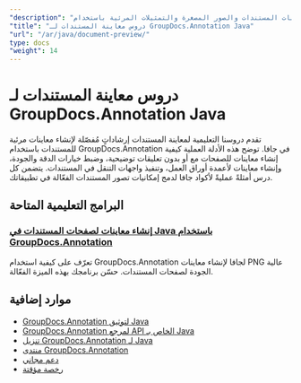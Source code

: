 ```yaml
---
"description": "دروس تعليمية كاملة لإنشاء معاينات المستندات والصور المصغرة والتمثيلات المرئية باستخدام GroupDocs.Annotation لـ Java."
"title": "دروس معاينة المستندات لـ GroupDocs.Annotation Java"
"url": "/ar/java/document-preview/"
type: docs
"weight": 14
---
```


# دروس معاينة المستندات لـ GroupDocs.Annotation Java

تقدم دروسنا التعليمية لمعاينة المستندات إرشاداتٍ مُفصّلة لإنشاء معاينات مرئية للمستندات باستخدام GroupDocs.Annotation في جافا. توضح هذه الأدلة العملية كيفية إنشاء معاينات للصفحات مع أو بدون تعليقات توضيحية، وضبط خيارات الدقة والجودة، وإنشاء معاينات لأعمدة أوراق العمل، وتنفيذ واجهات التنقل في المستندات. يتضمن كل درس أمثلةً عمليةً لأكواد جافا لدمج إمكانيات تصور المستندات الفعّالة في تطبيقاتك.

## البرامج التعليمية المتاحة

### [إنشاء معاينات لصفحات المستندات في Java باستخدام GroupDocs.Annotation](./groupdocs-annotation-java-document-page-previews/)
تعرّف على كيفية استخدام GroupDocs.Annotation لجافا لإنشاء معاينات PNG عالية الجودة لصفحات المستندات. حسّن برنامجك بهذه الميزة الفعّالة.

## موارد إضافية

- [GroupDocs.Annotation لتوثيق Java](https://docs.groupdocs.com/annotation/java/)
- [GroupDocs.Annotation لمرجع API الخاص بـ Java](https://reference.groupdocs.com/annotation/java/)
- [تنزيل GroupDocs.Annotation لـ Java](https://releases.groupdocs.com/annotation/java/)
- [منتدى GroupDocs.Annotation](https://forum.groupdocs.com/c/annotation)
- [دعم مجاني](https://forum.groupdocs.com/)
- [رخصة مؤقتة](https://purchase.groupdocs.com/temporary-license/)